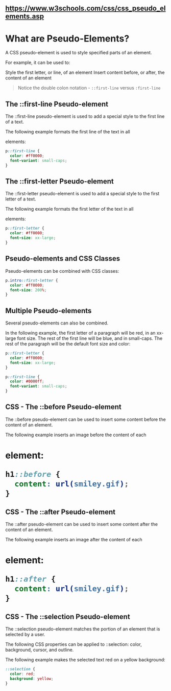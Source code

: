 ## https://www.w3schools.com/css/css_pseudo_elements.asp

# What are Pseudo-Elements?

A CSS pseudo-element is used to style specified parts of an element.

For example, it can be used to:

Style the first letter, or line, of an element Insert content before, or after, the content of an
element

> Notice the double colon notation - `::first-line` versus `:first-line`

## The ::first-line Pseudo-element

The ::first-line pseudo-element is used to add a special style to the first line of a text.

The following example formats the first line of the text in all <p> elements:

```css
p::first-line {
  color: #ff0000;
  font-variant: small-caps;
}
```

## The ::first-letter Pseudo-element

The ::first-letter pseudo-element is used to add a special style to the first letter of a text.

The following example formats the first letter of the text in all <p> elements:

```css
p::first-letter {
  color: #ff0000;
  font-size: xx-large;
}
```

## Pseudo-elements and CSS Classes

Pseudo-elements can be combined with CSS classes:

```css
p.intro::first-letter {
  color: #ff0000;
  font-size: 200%;
}
```

## Multiple Pseudo-elements

Several pseudo-elements can also be combined.

In the following example, the first letter of a paragraph will be red, in an xx-large font size. The
rest of the first line will be blue, and in small-caps. The rest of the paragraph will be the
default font size and color:

```css
p::first-letter {
  color: #ff0000;
  font-size: xx-large;
}

p::first-line {
  color: #0000ff;
  font-variant: small-caps;
}
```

## CSS - The ::before Pseudo-element

The ::before pseudo-element can be used to insert some content before the content of an element.

The following example inserts an image before the content of each <h1> element:

```css
h1::before {
  content: url(smiley.gif);
}
```

## CSS - The ::after Pseudo-element

The ::after pseudo-element can be used to insert some content after the content of an element.

The following example inserts an image after the content of each <h1> element:

```css
h1::after {
  content: url(smiley.gif);
}
```

## CSS - The ::selection Pseudo-element

The ::selection pseudo-element matches the portion of an element that is selected by a user.

The following CSS properties can be applied to ::selection: color, background, cursor, and outline.

The following example makes the selected text red on a yellow background:

```css
::selection {
  color: red;
  background: yellow;
}
```
